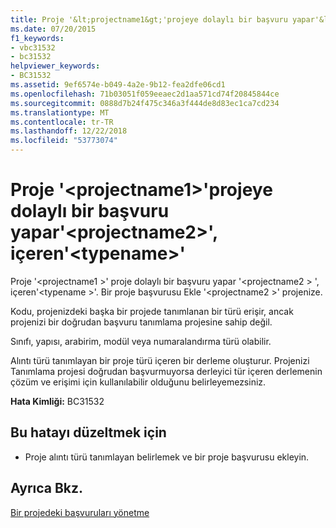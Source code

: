 ```yaml
---
title: Proje '&lt;projectname1&gt;'projeye dolaylı bir başvuru yapar'&lt;projectname2&gt;', içeren'&lt;typename&gt;'
ms.date: 07/20/2015
f1_keywords:
- vbc31532
- bc31532
helpviewer_keywords:
- BC31532
ms.assetid: 9ef6574e-b049-4a2e-9b12-fea2dfe06cd1
ms.openlocfilehash: 71b03051f059eeaec2d1aa571cd74f20845844ce
ms.sourcegitcommit: 0888d7b24f475c346a3f444de8d83ec1ca7cd234
ms.translationtype: MT
ms.contentlocale: tr-TR
ms.lasthandoff: 12/22/2018
ms.locfileid: "53773074"
---
```

# <a name="project-ltprojectname1gt-makes-an-indirect-reference-to-project-ltprojectname2gt-which-contains-lttypenamegt"></a>Proje '&lt;projectname1&gt;'projeye dolaylı bir başvuru yapar'&lt;projectname2&gt;', içeren'&lt;typename&gt;'
Proje '\<projectname1 >' proje dolaylı bir başvuru yapar '\<projectname2 > ', içeren'\<typename >'. Bir proje başvurusu Ekle '\<projectname2 >' projenize.  
  
 Kodu, projenizdeki başka bir projede tanımlanan bir türü erişir, ancak projenizi bir doğrudan başvuru tanımlama projesine sahip değil.  
  
 Sınıfı, yapısı, arabirim, modül veya numaralandırma türü olabilir.  
  
 Alıntı türü tanımlayan bir proje türü içeren bir derleme oluşturur. Projenizi Tanımlama projesi doğrudan başvurmuyorsa derleyici tür içeren derlemenin çözüm ve erişimi için kullanılabilir olduğunu belirleyemezsiniz.  
  
 **Hata Kimliği:** BC31532  
  
## <a name="to-correct-this-error"></a>Bu hatayı düzeltmek için  
  
-   Proje alıntı türü tanımlayan belirlemek ve bir proje başvurusu ekleyin.  
  
## <a name="see-also"></a>Ayrıca Bkz.  
 [Bir projedeki başvuruları yönetme](/visualstudio/ide/managing-references-in-a-project)  

 
